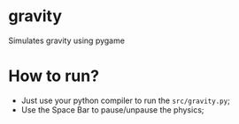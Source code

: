 # gravity
Simulates gravity using pygame

# How to run?
- Just use your python compiler to run the `src/gravity.py`;
- Use the Space Bar to pause/unpause the physics;
